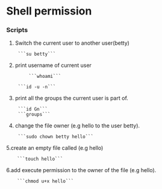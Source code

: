 # Shell permission
### Scripts
1. Switch the current user to another user(betty)

		```su betty```

2. print username of current user

       		```whoami```
      
  		```id -u -n```

3. print all the groups the current user is part of.

		```id Gn```	
		```groups```

4. change the file owner (e.g hello to the user betty).

		```sudo chown betty hello```

5.create an empty file called (e.g hello)

		```touch hello```

6.add execute permission to the owner of the file (e.g hello).

		```chmod u+x hello```
